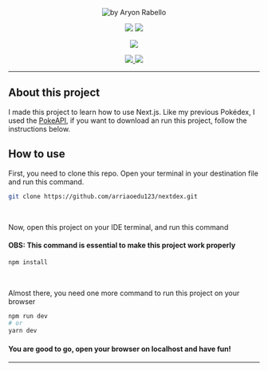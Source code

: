 <p align="center">
  <img src="https://user-images.githubusercontent.com/73148019/185947147-a923e4d9-5638-4d45-b77f-b9fed5c02c3f.png" title="by Aryon Rabello">
</p>

<p align="center">
  <img src="https://img.shields.io/badge/React_Native-20232A?style=for-the-badge&logo=react&logoColor=61DAFB">
  <img src="https://img.shields.io/badge/Next-black?style=for-the-badge&logo=next.js&logoColor=white">
</p>

<p align="center">
  <img src="https://img.shields.io/badge/Visual_Studio_Code-0078D4?style=for-the-badge&logo=visual%20studio%20code&logoColor=white">
</p>

<p align="center">
  <a href="https://github.com/arriaoedu123/nextdex/blob/main/LICENSE">
  <img src="https://img.shields.io/badge/license-MIT-yellow?style=for-the-badge"/>
  </a>
  <a href="https://nextdex-jet.vercel.app/">
  <img src="https://img.shields.io/website?style=for-the-badge&url=https%3A%2F%2Fnextdex-jet.vercel.app%2F"/>
  </a>
</p>
  
***

## About this project

I made this project to learn how to use Next.js. Like my previous Pokédex, I used the <a href="https://pokeapi.co/" target="_blank">PokeAPI</a>, if you want to download an run this project, follow the instructions below.

## How to use

First, you need to clone this repo. Open your terminal in your destination file and run this command.

```bash
git clone https://github.com/arriaoedu123/nextdex.git
```

<br>

Now, open this project on your IDE terminal, and run this command
#### OBS: This command is essential to make this project work properly

```bash
npm install
```

<br>

Almost there, you need one more command to run this project on your browser

```bash
npm run dev
# or
yarn dev
```

#### You are good to go, open your browser on localhost and have fun!

***
